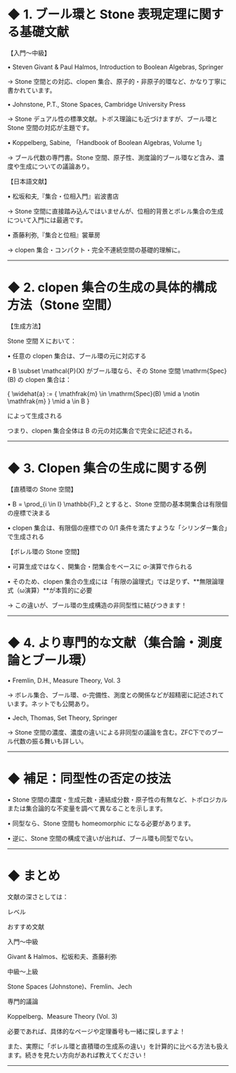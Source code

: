 # ◆ 1. ブール環と Stone 表現定理に関する基礎文献

【入門〜中級】

• Steven Givant & Paul Halmos, Introduction to Boolean Algebras, Springer

→ Stone 空間との対応、clopen 集合、原子的・非原子的環など、かなり丁寧に書かれています。

• Johnstone, P.T., Stone Spaces, Cambridge University Press

→ Stone デュアル性の標準文献。トポス理論にも近づけますが、ブール環と Stone 空間の対応が主題です。

• Koppelberg, Sabine, 「Handbook of Boolean Algebras, Volume 1」

→ ブール代数の専門書。Stone 空間、原子性、測度論的ブール環など含み、濃度や生成についての議論あり。



【日本語文献】

• 松坂和夫,『集合・位相入門』岩波書店

→ Stone 空間に直接踏み込んではいませんが、位相的背景とボレル集合の生成について入門には最適です。

• 斎藤利弥,『集合と位相』裳華房

→ clopen 集合・コンパクト・完全不連続空間の基礎的理解に。  

---


# ◆ 2. clopen 集合の生成の具体的構成方法（Stone 空間）

【生成方法】

Stone 空間 X において：

• 任意の clopen 集合は、ブール環の元に対応する

• B \subset \mathcal{P}(X) がブール環なら、その Stone 空間 \mathrm{Spec}(B) の clopen 集合は：

\{ \widehat{a} := \{ \mathfrak{m} \in \mathrm{Spec}(B) \mid a \notin \mathfrak{m} \} \mid a \in B \}

によって生成される


つまり、clopen 集合全体は B の元の対応集合で完全に記述される。


---

# ◆ 3. Clopen 集合の生成に関する例



【直積環の Stone 空間】

• B = \prod_{i \in I} \mathbb{F}_2 とすると、Stone 空間の基本開集合は有限個の座標で決まる

• clopen 集合は、有限個の座標での 0/1 条件を満たすような「シリンダー集合」で生成される



【ボレル環の Stone 空間】

• 可算生成ではなく、開集合・閉集合をベースに σ-演算で作られる

• そのため、clopen 集合の生成には「有限の論理式」では足りず、**無限論理式（ω演算）**が本質的に必要



→ この違いが、ブール環の生成構造の非同型性に結びつきます！

---

# ◆ 4. より専門的な文献（集合論・測度論とブール環）

• Fremlin, D.H., Measure Theory, Vol. 3

→ ボレル集合、ブール環、σ-完備性、測度との関係などが超精密に記述されています。ネットでも公開あり。

• Jech, Thomas, Set Theory, Springer

→ Stone 空間の濃度、濃度の違いによる非同型の議論を含む。ZFC下でのブール代数の振る舞いも詳しい。

---

# ◆ 補足：同型性の否定の技法

• Stone 空間の濃度・生成元数・連結成分数・原子性の有無など、トポロジカルまたは集合論的な不変量を調べて異なることを示します。

• 同型なら、Stone 空間も homeomorphic になる必要があります。

• 逆に、Stone 空間の構成で違いが出れば、ブール環も同型でない。


---

# ◆ まとめ


文献の深さとしては：

レベル

おすすめ文献

入門〜中級

Givant & Halmos、松坂和夫、斎藤利弥

中級〜上級

Stone Spaces (Johnstone)、Fremlin、Jech

専門的議論

Koppelberg、Measure Theory (Vol. 3)

必要であれば、具体的なページや定理番号も一緒に探しますよ！



また、実際に「ボレル環と直積環の生成系の違い」を計算的に比べる方法も扱えます。続きを見たい方向があれば教えてください！

---
